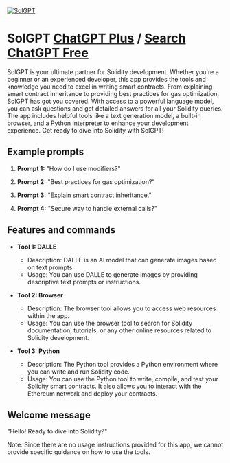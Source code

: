 
[![SolGPT](null)](https://chat.openai.com/g/g-By9SXpMXf-solgpt)

# SolGPT [ChatGPT Plus](https://chat.openai.com/g/g-By9SXpMXf-solgpt) / [Search ChatGPT Free](https://gptcall.net/index.html#/?search=SolGPT)

SolGPT is your ultimate partner for Solidity development. Whether you're a beginner or an experienced developer, this app provides the tools and knowledge you need to excel in writing smart contracts. From explaining smart contract inheritance to providing best practices for gas optimization, SolGPT has got you covered. With access to a powerful language model, you can ask questions and get detailed answers for all your Solidity queries. The app includes helpful tools like a text generation model, a built-in browser, and a Python interpreter to enhance your development experience. Get ready to dive into Solidity with SolGPT!

## Example prompts

1. **Prompt 1:** "How do I use modifiers?"

2. **Prompt 2:** "Best practices for gas optimization?"

3. **Prompt 3:** "Explain smart contract inheritance."

4. **Prompt 4:** "Secure way to handle external calls?"

## Features and commands

- **Tool 1: DALLE**
    - Description: DALLE is an AI model that can generate images based on text prompts.
    - Usage: You can use DALLE to generate images by providing descriptive text prompts or instructions.
    
- **Tool 2: Browser**
    - Description: The browser tool allows you to access web resources within the app.
    - Usage: You can use the browser tool to search for Solidity documentation, tutorials, or any other online resources related to Solidity development.
    
- **Tool 3: Python**
    - Description: The Python tool provides a Python environment where you can write and run Solidity code.
    - Usage: You can use the Python tool to write, compile, and test your Solidity smart contracts. It also allows you to interact with the Ethereum network and deploy your contracts.
    
## Welcome message

"Hello! Ready to dive into Solidity?"

Note: Since there are no usage instructions provided for this app, we cannot provide specific guidance on how to use the tools.


